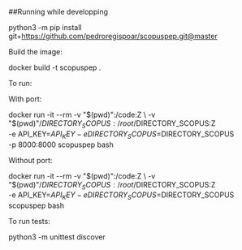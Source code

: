 

##Running while developping


python3 -m pip install git+https://github.com/pedroregispoar/scopuspep.git@master


Build the image:

docker build -t scopuspep .


To run:

With port:

docker run -it --rm -v "$(pwd)":/code:Z \
-v "$(pwd)"/$DIRECTORY_SCOPUS:/root/$DIRECTORY_SCOPUS:Z \
-e API_KEY=$API_KEY -e DIRECTORY_SCOPUS=$DIRECTORY_SCOPUS \
-p 8000:8000 scopuspep bash

Without port:

docker run -it --rm -v "$(pwd)":/code:Z \
-v "$(pwd)"/$DIRECTORY_SCOPUS:/root/$DIRECTORY_SCOPUS:Z \
-e API_KEY=$API_KEY -e DIRECTORY_SCOPUS=$DIRECTORY_SCOPUS \
 scopuspep bash


To run tests:

python3 -m unittest discover

